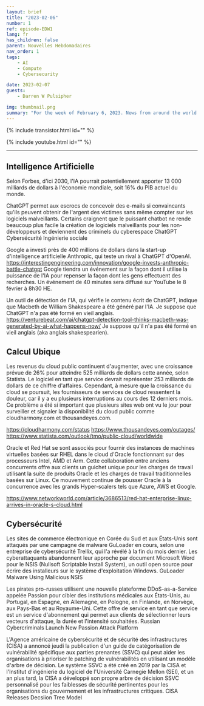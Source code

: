 ```yaml
---
layout: brief
title: "2023-02-06"
number: 1
ref: episode-EDW1
lang: fr
has_children: false
parent: Nouvelles Hebdomadaires
nav_order: 1
tags:
    - AI
    - Compute
    - Cybersecurity

date: 2023-02-07
guests:
    - Darren W Pulsipher

img: thumbnail.png
summary: "For the week of February 6, 2023. News from around the world of digital transformation in artificial intelligence, cloud computing, and cybersecurity."
---
```


{% include transistor.html id="" %}

{% include youtube.html id="" %}

---

## Intelligence Artificielle
Selon Forbes, d'ici 2030, l'IA pourrait potentiellement apporter 13 000 milliards de dollars à l'économie mondiale, soit 16% du PIB actuel du monde.

ChatGPT permet aux escrocs de concevoir des e-mails si convaincants qu'ils peuvent obtenir de l'argent des victimes sans même compter sur les logiciels malveillants.
Certains craignent que le puissant chatbot ne rende beaucoup plus facile la création de logiciels malveillants pour les non-développeurs et deviennent des criminels du cyberespace
ChatGPT Cybersécurité Ingénierie sociale

Google a investi près de 400 millions de dollars dans la start-up d'intelligence artificielle Anthropic, qui teste un rival à ChatGPT d'OpenAI. https://interestingengineering.com/innovation/google-invests-anthropic-battle-chatgpt
Google tiendra un événement sur la façon dont il utilise la puissance de l'IA pour repenser la façon dont les gens effectuent des recherches. Un événement de 40 minutes sera diffusé sur YouTube le 8 février à 8h30 HE.

Un outil de détection de l'IA, qui vérifie le contenu écrit de ChatGPT, indique que Macbeth de William Shakespeare a été généré par l'IA. Je suppose que ChatGPT n'a pas été formé en vieil anglais.
https://venturebeat.com/ai/chatgpt-detection-tool-thinks-macbeth-was-generated-by-ai-what-happens-now/ Je suppose qu'il n'a pas été formé en vieil anglais (aka anglais shakespearien).

## Calcul Ubique
Les revenus du cloud public continuent d'augmenter, avec une croissance prévue de 26% pour atteindre 525 milliards de dollars cette année, selon Statista.
Le logiciel en tant que service devrait représenter 253 milliards de dollars de ce chiffre d'affaires. Cependant, à mesure que la croissance du cloud se poursuit, les fournisseurs de services de cloud ressentent la douleur, car il y a eu plusieurs interruptions au cours des 12 derniers mois.
Ce problème a été si important que plusieurs sites web ont vu le jour pour surveiller et signaler la disponibilité du cloud public
comme cloudharmony.com et thousandeyes.com.

https://cloudharmony.com/status
https://www.thousandeyes.com/outages/
https://www.statista.com/outlook/tmo/public-cloud/worldwide

Oracle et Red Hat se sont associés pour fournir des instances de machines virtuelles basées sur RHEL dans le cloud d'Oracle fonctionnant sur des processeurs Intel, AMD et Arm. Cette collaboration entre anciens concurrents offre aux clients un guichet unique pour les charges de travail utilisant la suite de produits Oracle et les charges de travail traditionnelles basées sur Linux. Ce mouvement continue de pousser Oracle à la concurrence avec les grands Hyper-scalers tels que Azure, AWS et Google.

https://www.networkworld.com/article/3686513/red-hat-enterprise-linux-arrives-in-oracle-s-cloud.html

## Cybersécurité
Les sites de commerce électronique en Corée du Sud et aux États-Unis sont attaqués par une campagne de malware GuLoader en cours, selon une entreprise de cybersécurité Trellix, qui l'a révélé à la fin du mois dernier. Les cyberattaquants abandonnent leur approche par document Microsoft Word pour le NSIS (Nullsoft Scriptable Install System), un outil open source pour écrire des installeurs sur le système d'exploitation Windows.
GuLoader Malware Using Malicious NSIS

Les pirates pro-russes utilisent une nouvelle plateforme DDoS-as-a-Service appelée Passion pour cibler des institutions médicales aux États-Unis, au Portugal, en Espagne, en Allemagne, en Pologne, en Finlande, en Norvège, aux Pays-Bas et au Royaume-Uni. Cette offre de service en tant que service est un service d'abonnement qui permet aux clients de sélectionner leurs vecteurs d'attaque, la durée et l'intensité souhaitées.
Russian Cybercriminals Launch New Passion Attack Platform

L'Agence américaine de cybersécurité et de sécurité des infrastructures (CISA) a annoncé jeudi la publication d'un guide de catégorisation de vulnérabilité spécifique aux parties prenantes (SSVC) qui peut aider les organisations à prioriser le patching de vulnérabilités en utilisant un modèle d'arbre de décision.
Le système SSVC a été créé en 2019 par la CISA et l'Institut d'ingénierie du logiciel de l'Université Carnegie Mellon (SEI), et un an plus tard, la CISA a développé son propre arbre de décision SSVC personnalisé pour les faiblesses de sécurité pertinentes pour les organisations du gouvernement et les infrastructures critiques.
CISA Releases Decsiion Tree Model

